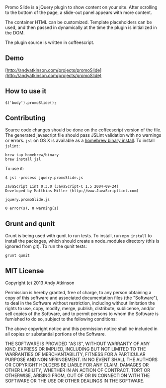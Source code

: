 Promo Slide is a jQuery plugin to show content on your site. After scrolling to the bottom of the page, a slide-out panel appears with more content. 

The container HTML can be customized. Template placeholders can be used, and then passed in dynamically at the time the plugin is initialized in the DOM.

The plugin source is written in coffeescript.

## Demo
[http://andyatkinson.com/projects/promoSlide](http://andyatkinson.com/projects/promoSlide)

## How to use it

    $('body').promoSlide();


## Contributing
Source code changes should be done on the coffeescript version of the file. The generated javascript file should pass JSLint validation with no warnings or errors. `jsl` on OS X is available as a [homebrew binary install](https://github.com/Homebrew/homebrew-binary). To install `jslint`:

    brew tap homebrew/binary
    brew install jsl

To use it:

    $ jsl -process jquery.promoSlide.js

    JavaScript Lint 0.3.0 (JavaScript-C 1.5 2004-09-24)
    Developed by Matthias Miller (http://www.JavaScriptLint.com)

    jquery.promoSlide.js

    0 error(s), 0 warning(s)

## Grunt and qunit
Grunt is being used with qunit to run tests. To install, run `npm install` to install the packages, which should create a node_modules directory (this is ignored from git). To run the qunit tests:

    grunt qunit

## MIT License
Copyright (c) 2013 Andy Atkinson

Permission is hereby granted, free of charge, to any person obtaining a copy of this software and associated documentation files (the "Software"), to deal in the Software without restriction, including without limitation the rights to use, copy, modify, merge, publish, distribute, sublicense, and/or sell copies of the Software, and to permit persons to whom the Software is furnished to do so, subject to the following conditions:

The above copyright notice and this permission notice shall be included in all copies or substantial portions of the Software.

THE SOFTWARE IS PROVIDED "AS IS", WITHOUT WARRANTY OF ANY KIND, EXPRESS OR IMPLIED, INCLUDING BUT NOT LIMITED TO THE WARRANTIES OF MERCHANTABILITY, FITNESS FOR A PARTICULAR PURPOSE AND NONINFRINGEMENT. IN NO EVENT SHALL THE AUTHORS OR COPYRIGHT HOLDERS BE LIABLE FOR ANY CLAIM, DAMAGES OR OTHER LIABILITY, WHETHER IN AN ACTION OF CONTRACT, TORT OR OTHERWISE, ARISING FROM, OUT OF OR IN CONNECTION WITH THE SOFTWARE OR THE USE OR OTHER DEALINGS IN THE SOFTWARE.
